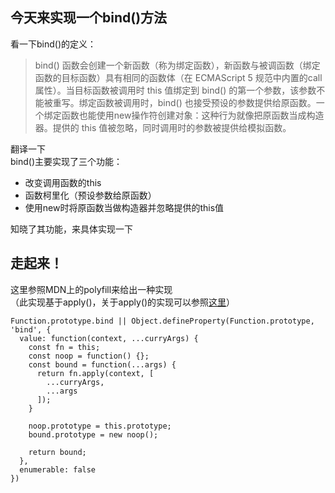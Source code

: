 ## 今天来实现一个bind()方法

看一下bind()的定义：
>bind() 函数会创建一个新函数（称为绑定函数），新函数与被调函数（绑定函数的目标函数）具有相同的函数体（在 ECMAScript 5 规范中内置的call属性）。当目标函数被调用时 this 值绑定到 bind() 的第一个参数，该参数不能被重写。绑定函数被调用时，bind() 也接受预设的参数提供给原函数。一个绑定函数也能使用new操作符创建对象：这种行为就像把原函数当成构造器。提供的 this 值被忽略，同时调用时的参数被提供给模拟函数。

翻译一下   
bind()主要实现了三个功能：
- 改变调用函数的this
- 函数柯里化（预设参数给原函数）
- 使用new时将原函数当做构造器并忽略提供的this值


知晓了其功能，来具体实现一下
## 走起来！

这里参照MDN上的polyfill来给出一种实现   
（此实现基于apply()，关于apply()的实现可以参照[这里](https://github.com/lidad/every-day-a-challenge/tree/master/apply)）

```
Function.prototype.bind || Object.defineProperty(Function.prototype, 'bind', {
  value: function(context, ...curryArgs) {
    const fn = this;
    const noop = function() {};
    const bound = function(...args) {
      return fn.apply(context, [
        ...curryArgs,
        ...args
      ]);
    }

    noop.prototype = this.prototype;
    bound.prototype = new noop();

    return bound;
  },
  enumerable: false
})
```
